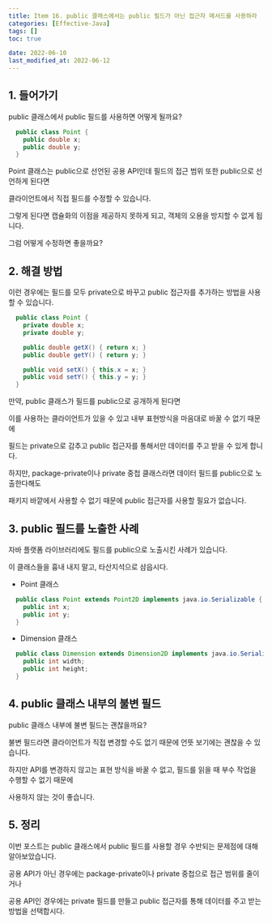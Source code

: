 ```yaml
---
title: Item 16. public 클래스에서는 public 필드가 아닌 접근자 메서드를 사용하라
categories: [Effective-Java]
tags: []
toc: true

date: 2022-06-10
last_modified_at: 2022-06-12
---
```


## 1. 들어가기

public 클래스에서 public 필드를 사용하면 어떻게 될까요?

```java
  public class Point {
    public double x;
    public double y;
  }
```

Point 클래스는 public으로 선언된 공용 API인데 필드의 접근 범위 또한 public으로 선언하게 된다면

클라이언트에서 직접 필드를 수정할 수 있습니다.

그렇게 된다면 캡슐화의 이점을 제공하지 못하게 되고, 객체의 오용을 방지할 수 없게 됩니다.

그럼 어떻게 수정하면 좋을까요?

## 2. 해결 방법

이런 경우에는 필드를 모두 private으로 바꾸고 public 접근자를 추가하는 방법을 사용할 수 있습니다.

```java
  public class Point {
    private double x;
    private double y;

    public double getX() { return x; }
    public double getY() { return y; }

    public void setX() { this.x = x; }
    public void setY() { this.y = y; }
  }
```

만약, public 클래스가 필드를 public으로 공개하게 된다면

이를 사용하는 클라이언트가 있을 수 있고 내부 표현방식을 마음대로 바꿀 수 없기 때문에

필드는 private으로 감추고 public 접근자를 통해서만 데이터를 주고 받을 수 있게 합니다.

하지만, package-private이나 private 중첩 클래스라면 데이터 필드를 public으로 노출한다해도

패키지 바깥에서 사용할 수 없기 때문에 public 접근자를 사용할 필요가 없습니다.

## 3. public 필드를 노출한 사례

자바 플랫폼 라이브러리에도 필드를 public으로 노출시킨 사례가 있습니다.

이 클래스들을 흉내 내지 말고, 타산지석으로 삼읍시다.

* Point 클래스

```java
  public class Point extends Point2D implements java.io.Serializable {
    public int x;
    public int y;
  }
```

* Dimension 클래스

```java
  public class Dimension extends Dimension2D implements java.io.Serializable {
    public int width;
    public int height;
  }
```

## 4. public 클래스 내부의 불변 필드

public 클래스 내부에 불변 필드는 괜찮을까요?

불변 필드라면 클라이언트가 직접 변경할 수도 없기 때문에 언뜻 보기에는 괜찮을 수 있습니다.

하지만 API를 변경하지 않고는 표현 방식을 바꿀 수 없고, 필드를 읽을 때 부수 작업을 수행할 수 없기 때문에

사용하지 않는 것이 좋습니다.

## 5. 정리

이번 포스트는 public 클래스에서 public 필드를 사용할 경우 수반되는 문제점에 대해 알아보았습니다.

공용 API가 아닌 경우에는 package-private이나 private 중첩으로 접근 범위를 줄이거나

공용 API인 경우에는 private 필드를 만들고 public 접근자를 통해 데이터를 주고 받는 방법을 선택합시다.